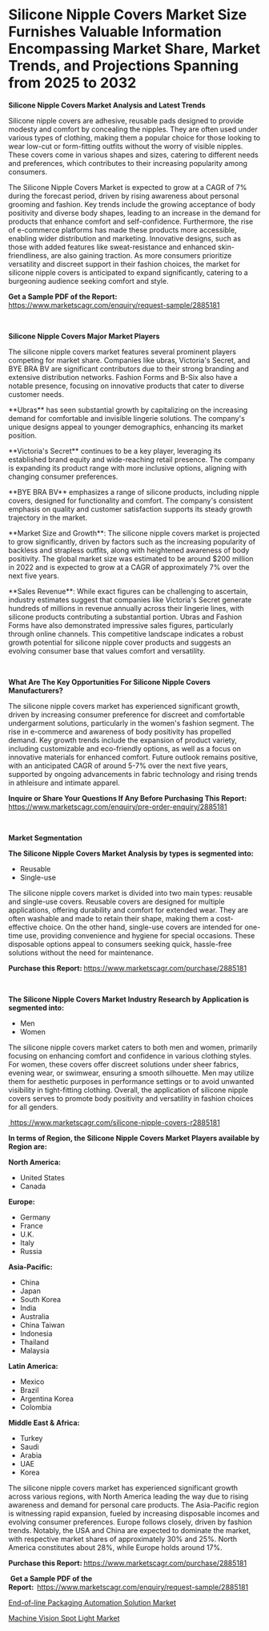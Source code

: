<p><h1>Silicone Nipple Covers Market Size Furnishes Valuable Information Encompassing Market Share, Market Trends, and Projections Spanning from 2025 to 2032</h1></p><p><strong>Silicone Nipple Covers Market Analysis and Latest Trends</strong></p>
<p><p>Silicone nipple covers are adhesive, reusable pads designed to provide modesty and comfort by concealing the nipples. They are often used under various types of clothing, making them a popular choice for those looking to wear low-cut or form-fitting outfits without the worry of visible nipples. These covers come in various shapes and sizes, catering to different needs and preferences, which contributes to their increasing popularity among consumers.</p><p>The Silicone Nipple Covers Market is expected to grow at a CAGR of 7% during the forecast period, driven by rising awareness about personal grooming and fashion. Key trends include the growing acceptance of body positivity and diverse body shapes, leading to an increase in the demand for products that enhance comfort and self-confidence. Furthermore, the rise of e-commerce platforms has made these products more accessible, enabling wider distribution and marketing. Innovative designs, such as those with added features like sweat-resistance and enhanced skin-friendliness, are also gaining traction. As more consumers prioritize versatility and discreet support in their fashion choices, the market for silicone nipple covers is anticipated to expand significantly, catering to a burgeoning audience seeking comfort and style.</p></p>
<p><strong>Get a Sample PDF of the Report:&nbsp;</strong> <a href="https://www.marketscagr.com/enquiry/request-sample/2885181?utm_campaign=1944&utm_medium=2&utm_source=Github&utm_content=ia&utm_term=13032025&utm_id=silicone-nipple-covers">https://www.marketscagr.com/enquiry/request-sample/2885181</a></p>
<p>&nbsp;</p>
<p><strong>Silicone Nipple Covers Major Market Players</strong></p>
<p><p>The silicone nipple covers market features several prominent players competing for market share. Companies like ubras, Victoria's Secret, and BYE BRA BV are significant contributors due to their strong branding and extensive distribution networks. Fashion Forms and B-Six also have a notable presence, focusing on innovative products that cater to diverse customer needs.</p><p>**Ubras** has seen substantial growth by capitalizing on the increasing demand for comfortable and invisible lingerie solutions. The company's unique designs appeal to younger demographics, enhancing its market position. </p><p>**Victoria's Secret** continues to be a key player, leveraging its established brand equity and wide-reaching retail presence. The company is expanding its product range with more inclusive options, aligning with changing consumer preferences. </p><p>**BYE BRA BV** emphasizes a range of silicone products, including nipple covers, designed for functionality and comfort. The company's consistent emphasis on quality and customer satisfaction supports its steady growth trajectory in the market.</p><p>**Market Size and Growth**: The silicone nipple covers market is projected to grow significantly, driven by factors such as the increasing popularity of backless and strapless outfits, along with heightened awareness of body positivity. The global market size was estimated to be around $200 million in 2022 and is expected to grow at a CAGR of approximately 7% over the next five years.</p><p>**Sales Revenue**: While exact figures can be challenging to ascertain, industry estimates suggest that companies like Victoria's Secret generate hundreds of millions in revenue annually across their lingerie lines, with silicone products contributing a substantial portion. Ubras and Fashion Forms have also demonstrated impressive sales figures, particularly through online channels. This competitive landscape indicates a robust growth potential for silicone nipple cover products and suggests an evolving consumer base that values comfort and versatility.</p></p>
<p>&nbsp;</p>
<p><strong>What Are The Key Opportunities For Silicone Nipple Covers Manufacturers?</strong></p>
<p><p>The silicone nipple covers market has experienced significant growth, driven by increasing consumer preference for discreet and comfortable undergarment solutions, particularly in the women's fashion segment. The rise in e-commerce and awareness of body positivity has propelled demand. Key growth trends include the expansion of product variety, including customizable and eco-friendly options, as well as a focus on innovative materials for enhanced comfort. Future outlook remains positive, with an anticipated CAGR of around 5-7% over the next five years, supported by ongoing advancements in fabric technology and rising trends in athleisure and intimate apparel.</p></p>
<p><strong>Inquire or Share Your Questions If Any Before Purchasing This Report:</strong> <a href="https://www.marketscagr.com/enquiry/pre-order-enquiry/2885181?utm_campaign=1944&utm_medium=2&utm_source=Github&utm_content=ia&utm_term=13032025&utm_id=silicone-nipple-covers">https://www.marketscagr.com/enquiry/pre-order-enquiry/2885181</a></p>
<p>&nbsp;</p>
<p><strong>Market Segmentation</strong></p>
<p><strong>The Silicone Nipple Covers Market Analysis by types is segmented into:</strong></p>
<p><ul><li>Reusable</li><li>Single-use</li></ul></p>
<p><p>The silicone nipple covers market is divided into two main types: reusable and single-use covers. Reusable covers are designed for multiple applications, offering durability and comfort for extended wear. They are often washable and made to retain their shape, making them a cost-effective choice. On the other hand, single-use covers are intended for one-time use, providing convenience and hygiene for special occasions. These disposable options appeal to consumers seeking quick, hassle-free solutions without the need for maintenance.</p></p>
<p><strong>Purchase this Report:&nbsp;</strong><a href="https://www.marketscagr.com/purchase/2885181?utm_campaign=1944&utm_medium=2&utm_source=Github&utm_content=ia&utm_term=13032025&utm_id=silicone-nipple-covers">https://www.marketscagr.com/purchase/2885181</a></p>
<p>&nbsp;</p>
<p><strong>The Silicone Nipple Covers Market Industry Research by Application is segmented into:</strong></p>
<p><ul><li>Men</li><li>Women</li></ul></p>
<p><p>The silicone nipple covers market caters to both men and women, primarily focusing on enhancing comfort and confidence in various clothing styles. For women, these covers offer discreet solutions under sheer fabrics, evening wear, or swimwear, ensuring a smooth silhouette. Men may utilize them for aesthetic purposes in performance settings or to avoid unwanted visibility in tight-fitting clothing. Overall, the application of silicone nipple covers serves to promote body positivity and versatility in fashion choices for all genders.</p></p>
<p><a href="https://www.marketscagr.com/silicone-nipple-covers-r2885181?utm_campaign=1944&utm_medium=2&utm_source=Github&utm_content=ia&utm_term=13032025&utm_id=silicone-nipple-covers">&nbsp;https://www.marketscagr.com/silicone-nipple-covers-r2885181</a></p>
<p><strong>In terms of Region, the Silicone Nipple Covers Market Players available by Region are:</strong></p>
<p>
    <p> <strong> North America: </strong>
        <ul>
            <li>United States</li>
            <li>Canada</li>
        </ul>
        </p> 
    <p> <strong> Europe: </strong>
        <ul>
            <li>Germany</li>
            <li>France</li>
            <li>U.K.</li>
            <li>Italy</li>
            <li>Russia</li>
        </ul>
        </p> 
    <p> <strong> Asia-Pacific: </strong>
        <ul>
            <li>China</li>
            <li>Japan</li>
            <li>South Korea</li>
            <li>India</li>
            <li>Australia</li>
            <li>China Taiwan</li>
            <li>Indonesia</li>
            <li>Thailand</li>
            <li>Malaysia</li>
        </ul>
        </p> 
    <p> <strong> Latin America: </strong>
        <ul>
            <li>Mexico</li>
            <li>Brazil</li>
            <li>Argentina Korea</li>
            <li>Colombia</li>
        </ul>
        </p> 
    <p> <strong> Middle East & Africa: </strong>
        <ul>
            <li>Turkey</li>
            <li>Saudi</li>
            <li>Arabia</li>
            <li>UAE</li>
            <li>Korea</li>
        </ul>
    </p>
    </p>
<p><p>The silicone nipple covers market has experienced significant growth across various regions, with North America leading the way due to rising awareness and demand for personal care products. The Asia-Pacific region is witnessing rapid expansion, fueled by increasing disposable incomes and evolving consumer preferences. Europe follows closely, driven by fashion trends. Notably, the USA and China are expected to dominate the market, with respective market shares of approximately 30% and 25%. North America constitutes about 28%, while Europe holds around 17%.</p></p>
<p><strong>Purchase this Report: </strong><a href="https://www.marketscagr.com/purchase/2885181?utm_campaign=1944&utm_medium=2&utm_source=Github&utm_content=ia&utm_term=13032025&utm_id=silicone-nipple-covers">https://www.marketscagr.com/purchase/2885181</a></p>
<p>&nbsp;<strong>Get a Sample PDF of the Report:&nbsp;&nbsp;</strong><a href="https://www.marketscagr.com/enquiry/request-sample/2885181?utm_campaign=1944&utm_medium=2&utm_source=Github&utm_content=ia&utm_term=13032025&utm_id=silicone-nipple-covers">https://www.marketscagr.com/enquiry/request-sample/2885181</a></p>
<p><strong></strong></p>
<p><p><a href="https://github.com/Chiragrp22/Market-Research-Report-List-7/blob/main/end-of-line-packaging-automation-solution-market.md?utm_campaign=1944&utm_medium=2&utm_source=Github&utm_content=ia&utm_term=13032025&utm_id=silicone-nipple-covers">End-of-line Packaging Automation Solution Market</a></p><p><a href="https://github.com/MarciaRunte/Market-Research-Report-List-2/blob/main/machine-vision-spot-light-market.md?utm_campaign=1944&utm_medium=2&utm_source=Github&utm_content=ia&utm_term=13032025&utm_id=silicone-nipple-covers">Machine Vision Spot Light Market</a></p></p>